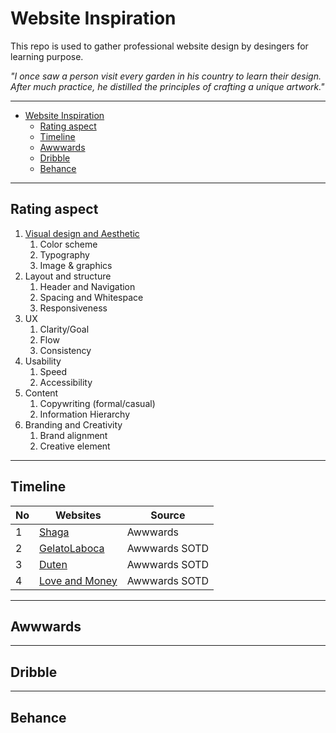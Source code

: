 # Website Inspiration

This repo is used to gather professional website design by desingers for learning purpose.

*"I once saw a person visit every garden in his country to learn their design. After much practice, he distilled the principles of crafting a unique artwork."*

---

- [Website Inspiration](#website-inspiration)
  - [Rating aspect](#rating-aspect)
  - [Timeline](#timeline)
  - [Awwwards](#awwwards)
  - [Dribble](#dribble)
  - [Behance](#behance)

---

## Rating aspect

1. [Visual design and Aesthetic](./DesignStyles/README.md)
   1. Color scheme
   2. Typography
   3. Image & graphics
2. Layout and structure
   1. Header and Navigation
   2. Spacing and Whitespace
   3. Responsiveness
3. UX
   1. Clarity/Goal
   2. Flow
   3. Consistency
4. Usability
   1. Speed
   2. Accessibility
5. Content
   1. Copywriting (formal/casual)
   2. Information Hierarchy
6. Branding and Creativity
   1. Brand alignment
   2. Creative element

---

## Timeline

| No  | Websites                                    | Source        |
| --- | ------------------------------------------- | ------------- |
| 1   | [ Shaga ](https://www.odyssey.shaga.xyz/)   | Awwwards      |
| 2   | [ GelatoLaboca ](https://gelatolaboca.com/) | Awwwards SOTD |
| 3   | [Duten](https://www.duten.com/en/)          | Awwwards SOTD |
| 4   | [Love and Money](https://loveandmoney.agency/work) | Awwwards SOTD |

---

## Awwwards


---

## Dribble


---

## Behance
